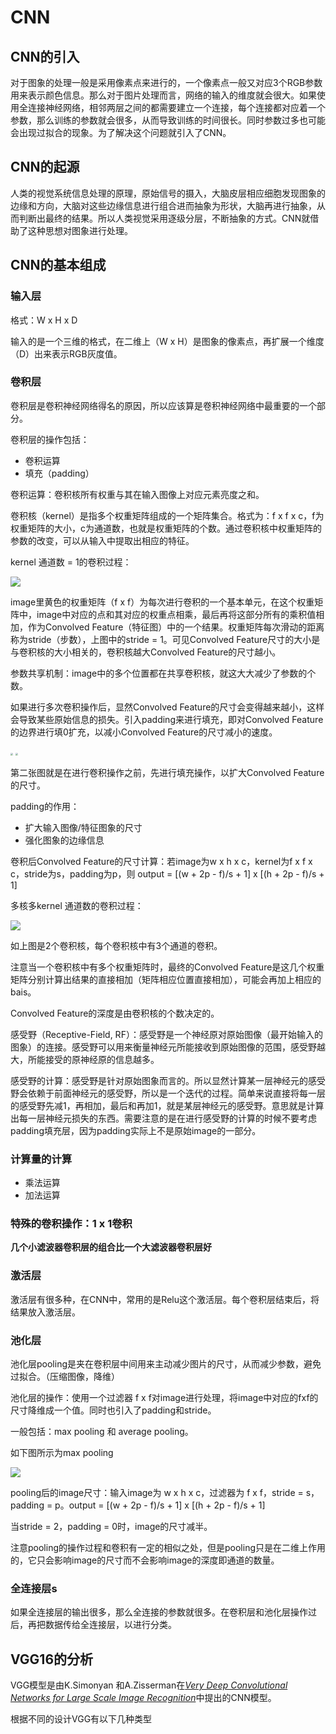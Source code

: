 # CNN

## CNN的引入

对于图象的处理一般是采用像素点来进行的，一个像素点一般又对应3个RGB参数用来表示颜色信息。那么对于图片处理而言，网络的输入的维度就会很大。如果使用全连接神经网络，相邻两层之间的都需要建立一个连接，每个连接都对应着一个参数，那么训练的参数就会很多，从而导致训练的时间很长。同时参数过多也可能会出现过拟合的现象。为了解决这个问题就引入了CNN。

## CNN的起源

人类的视觉系统信息处理的原理，原始信号的摄入，大脑皮层相应细胞发现图象的边缘和方向，大脑对这些边缘信息进行组合进而抽象为形状，大脑再进行抽象，从而判断出最终的结果。所以人类视觉采用逐级分层，不断抽象的方式。CNN就借助了这种思想对图象进行处理。

## CNN的基本组成

### 输入层

格式：W x H x D

输入的是一个三维的格式，在二维上（W x H）是图象的像素点，再扩展一个维度（D）出来表示RGB灰度值。

### 卷积层

卷积层是卷积神经网络得名的原因，所以应该算是卷积神经网络中最重要的一个部分。

卷积层的操作包括：

- 卷积运算
- 填充（padding）

卷积运算：卷积核所有权重与其在输入图像上对应元素亮度之和。

卷积核（kernel）是指多个权重矩阵组成的一个矩阵集合。格式为：f x f x c，f为权重矩阵的大小，c为通道数，也就是权重矩阵的个数。通过卷积核中权重矩阵的参数的改变，可以从输入中提取出相应的特征。

kernel 通道数 = 1的卷积过程：

![](https://raw.githubusercontent.com/yvainefire/Picbed_PicGo/master/img/20190305160149865.gif)

image里黄色的权重矩阵（f  x  f）为每次进行卷积的一个基本单元，在这个权重矩阵中，image中对应的点和其对应的权重点相乘，最后再将这部分所有的乘积值相加，作为Convolved Feature（特征图）中的一个结果。权重矩阵每次滑动的距离称为stride（步数），上图中的stride = 1。可见Convolved Feature尺寸的大小是与卷积核的大小相关的，卷积核越大Convolved Feature的尺寸越小。

参数共享机制：image中的多个位置都在共享卷积核，就这大大减少了参数的个数。

如果进行多次卷积操作后，显然Convolved Feature的尺寸会变得越来越小，这样会导致某些原始信息的损失。引入padding来进行填充，即对Convolved Feature的边界进行填0扩充，以减小Convolved Feature的尺寸减小的速度。



<img src="https://raw.githubusercontent.com/yvainefire/Picbed_PicGo/master/img/v2-705305fee5a050575544c64067405fce_b.gif" style="zoom:25%;" />

<img src="https://raw.githubusercontent.com/yvainefire/Picbed_PicGo/master/img/12.gif" style="zoom:25%;" />

第二张图就是在进行卷积操作之前，先进行填充操作，以扩大Convolved Feature的尺寸。

padding的作用：

- 扩大输入图像/特征图象的尺寸
- 强化图象的边缘信息

卷积后Convolved Feature的尺寸计算：若image为w x h x c，kernel为f x f x c，stride为s，padding为p，则 output = [(w + 2p - f)/s + 1]  x  [(h + 2p - f)/s + 1]

多核多kernel 通道数的卷积过程：

![](https://raw.githubusercontent.com/yvainefire/Picbed_PicGo/master/img/23.gif)

如上图是2个卷积核，每个卷积核中有3个通道的卷积。

注意当一个卷积核中有多个权重矩阵时，最终的Convolved Feature是这几个权重矩阵分别计算出结果的直接相加（矩阵相应位置直接相加），可能会再加上相应的bais。

Convolved Feature的深度是由卷积核的个数决定的。

感受野（Receptive-Field, RF）：感受野是一个神经原对原始图像（最开始输入的图象）的连接。感受野可以用来衡量神经元所能接收到原始图像的范围，感受野越大，所能接受的原神经原的信息越多。

感受野的计算：感受野是针对原始图象而言的。所以显然计算某一层神经元的感受野会依赖于前面神经元的感受野，所以是一个迭代的过程。简单来说直接将每一层的感受野先减1，再相加，最后和再加1，就是某层神经元的感受野。意思就是计算出每一层神经元损失的东西。需要注意的是在进行感受野的计算的时候不要考虑padding填充层，因为padding实际上不是原始image的一部分。

### 计算量的计算

- 乘法运算
- 加法运算



### 特殊的卷积操作：1 x 1卷积

**几个小滤波器卷积层的组合比一个大滤波器卷积层好**

### 激活层

激活层有很多种，在CNN中，常用的是Relu这个激活层。每个卷积层结束后，将结果放入激活层。

### 池化层

池化层pooling是夹在卷积层中间用来主动减少图片的尺寸，从而减少参数，避免过拟合。（压缩图像，降维）

池化层的操作：使用一个过滤器 f x f对image进行处理，将image中对应的fxf的尺寸降维成一个值。同时也引入了padding和stride。

一般包括：max pooling 和 average pooling。

如下图所示为max pooling

![](https://raw.githubusercontent.com/yvainefire/Picbed_PicGo/master/img/22.png)

pooling后的image尺寸：输入image为 w x h x c，过滤器为 f x f，stride = s，padding = p。output = [(w + 2p - f)/s + 1]  x  [(h + 2p - f)/s + 1]

当stride = 2，padding = 0时，image的尺寸减半。

注意pooling的操作过程和卷积有一定的相似之处，但是pooling只是在二维上作用的，它只会影响image的尺寸而不会影响image的深度即通道的数量。

### 全连接层s

如果全连接层的输出很多，那么全连接的参数就很多。在卷积层和池化层操作过后，再把数据传给全连接层，以进行分类。

## VGG16的分析

VGG模型是由K.Simonyan 和A.Zisserman在[*Very Deep Convolutional Networks for Large Scale Image Recognition*](https://arxiv.org/abs/1409.1556)中提出的CNN模型。

根据不同的设计VGG有以下几种类型



